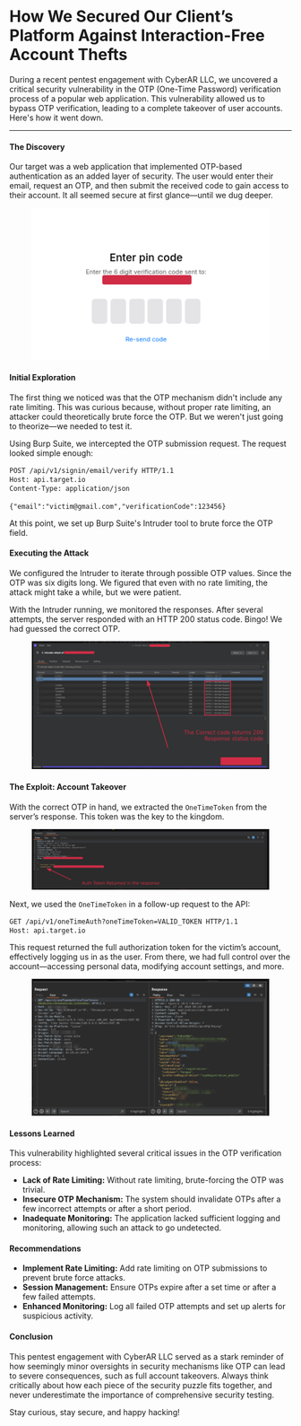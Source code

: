 # How We Secured Our Client’s Platform Against Interaction-Free Account Thefts

During a recent pentest engagement with CyberAR LLC, we uncovered a critical security vulnerability in the OTP (One-Time Password) verification process of a popular web application. This vulnerability allowed us to bypass OTP verification, leading to a complete takeover of user accounts. Here's how it went down.

***

#### **The Discovery**

Our target was a web application that implemented OTP-based authentication as an added layer of security. The user would enter their email, request an OTP, and then submit the received code to gain access to their account. It all seemed secure at first glance—until we dug deeper.

<figure><img src="../.gitbook/assets/image.png" alt=""><figcaption></figcaption></figure>

#### **Initial Exploration**

The first thing we noticed was that the OTP mechanism didn't include any rate limiting. This was curious because, without proper rate limiting, an attacker could theoretically brute force the OTP. But we weren't just going to theorize—we needed to test it.

Using Burp Suite, we intercepted the OTP submission request. The request looked simple enough:

```http
POST /api/v1/signin/email/verify HTTP/1.1
Host: api.target.io
Content-Type: application/json

{"email":"victim@gmail.com","verificationCode":123456}
```

At this point, we set up Burp Suite's Intruder tool to brute force the OTP field.

#### **Executing the Attack**

We configured the Intruder to iterate through possible OTP values. Since the OTP was six digits long. We figured that even with no rate limiting, the attack might take a while, but we were patient.

With the Intruder running, we monitored the responses. After several attempts, the server responded with an HTTP 200 status code. Bingo! We had guessed the correct OTP.

<figure><img src="../.gitbook/assets/image (2).png" alt=""><figcaption></figcaption></figure>

#### **The Exploit: Account Takeover**

With the correct OTP in hand, we extracted the `OneTimeToken` from the server’s response. This token was the key to the kingdom.

<figure><img src="../.gitbook/assets/image (3).png" alt=""><figcaption></figcaption></figure>

Next, we used the `OneTimeToken` in a follow-up request to the API:

```http
GET /api/v1/oneTimeAuth?oneTimeToken=VALID_TOKEN HTTP/1.1
Host: api.target.io
```

This request returned the full authorization token for the victim’s account, effectively logging us in as the user. From there, we had full control over the account—accessing personal data, modifying account settings, and more.

<figure><img src="../.gitbook/assets/image (4).png" alt=""><figcaption></figcaption></figure>

#### **Lessons Learned**

This vulnerability highlighted several critical issues in the OTP verification process:

* **Lack of Rate Limiting:** Without rate limiting, brute-forcing the OTP was trivial.
* **Insecure OTP Mechanism:** The system should invalidate OTPs after a few incorrect attempts or after a short period.
* **Inadequate Monitoring:** The application lacked sufficient logging and monitoring, allowing such an attack to go undetected.

#### **Recommendations**

* **Implement Rate Limiting:** Add rate limiting on OTP submissions to prevent brute force attacks.
* **Session Management:** Ensure OTPs expire after a set time or after a few failed attempts.
* **Enhanced Monitoring:** Log all failed OTP attempts and set up alerts for suspicious activity.

#### **Conclusion**

This pentest engagement with CyberAR LLC served as a stark reminder of how seemingly minor oversights in security mechanisms like OTP can lead to severe consequences, such as full account takeovers. Always think critically about how each piece of the security puzzle fits together, and never underestimate the importance of comprehensive security testing.

Stay curious, stay secure, and happy hacking!
